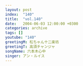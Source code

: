 ```yaml
---
layout: post
index:  "140"
title:  "vol.140"
date:   2004-06-03 12:00:00 +0300
categories: archive
tags: []
youtube: "140"
greetingM: 松ちゃん十二楽坊
greetingT: 高須チャンジャ
songName: 六本木心中
singer: アン・ルイス
---
```

